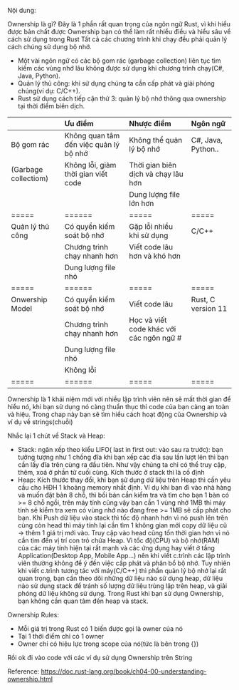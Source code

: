 Nội dung:

Ownership là gì?
Đây là 1 phần rất quan trọng của ngôn ngữ Rust, vì khi hiểu được bản chất được Ownership bạn có thể làm rất nhiều điều và hiểu sâu về cách sử dụng trong Rust
Tất cả các chương trình khi chạy đều phải quản lý cách chúng sử dụng bộ nhớ.
- Một vài ngôn ngữ có các bộ gom rác (garbage collection) liên tục tìm kiếm các vùng nhớ lâu không được sử dụng khi chương trình chạy(C#, Java, Python).
- Quản lý thủ công: khi sử dụng chúng ta cần cấp phát và giải phóng chúng(ví dụ: C/C++).
- Rust sử dụng cách tiếp cận thứ 3: quản lý bộ nhớ thông qua ownership tại thời điểm biên dịch.

||Ưu điểm|Nhược điểm|Ngôn ngữ|
|:---------------------|:-------------------------------------------|:------------------------------------------|:-------------------------|
|Bộ gom rác|Không quan tâm đến việc quản lý bộ nhớ|Không thể quản lý bộ nhớ|  C#, Java, Python..|
|(Garbage collectiom)|Không lỗi, giảm thời gian viết code|Thời gian biên dịch và chạy lâu hơn|                          |
|||Dung lượng file lớn hơn||
|=====|======|=====|=====|
|Quản lý thủ công|Có quyển kiếm soát bộ nhớ|Gặp lỗi nhiều khi sử dụng|C/C++|
||   Chương trình chạy nhanh hơn|Viết code lâu hơn và khó hơn||
||   Dung lượng file nhỏ|||
|=====|======|=====|=====|
|     Onwership Model   |Có quyển kiếm soát bộ nhớ|  Viết code lâu|Rust, C version 11|
||   Chương trình chạy nhanh hơn|Học và viết code khác với các ngôn ngữ # ||
||   Dung lượng file nhỏ|||
||   Không lỗi|||
|=====|======|=====|=====|


Ownership là 1 khái niệm mới với nhiều lập trình viên nên sẽ mất thời gian để hiểu nó, khi bạn sử dụng nó càng thuần thục thì code của bạn càng an toàn và hiệu.
Trong chap này bạn sẽ tìm hiểu cách hoạt động của Ownership và ví dụ về strings(chuỗi)

Nhắc lại 1 chút về Stack và Heap:
- Stack: ngăn xếp theo kiểu LIFO( last in first out: vào sau ra trước): bạn tưởng tượng như 1 chồng đĩa khi bạn xếp các đĩa sau lần lượt lên thì bạn cần lấy đĩa trên cùng ra đầu tiên.
Như vậy chúng ta chỉ có thể truy cập, thêm, xoá ở phần tử cuối cùng.
Kích thước ở stack thì là cố định
- Heap: Kích thước thay đổi, khi bạn sử dụng dữ liệu trên Heap thì cần yêu cầu cho HĐH 1 khoảng memory nhất định.
Ví dụ khi bạn đi vào nhà hàng và muốn đặt bàn 8 chỗ, thì bồi bàn cần kiểm tra và tìm cho bạn 1 bàn có >= 8 chỗ ngồi, trên máy tính cũng vậy bạn cần 1 vùng nhớ 1MB thì máy tính sẽ kiểm tra xem có vùng nhớ nào đang free >= 1MB sẽ cấp phát cho bạn.
Khi Push dữ liệu vào stack thì tốc độ nhanh hơn vì nó push lên trên cùng còn head thì máy tính lại cần tìm 1 không gian mới copy dữ liệu cũ -> thêm 1 giá trị mới vào.
Truy cập vào head cũng tốn thời gian hơn vì nó cần tìm đến vị trí con trỏ chứa Heap.
Vì tốc độ(CPU) và bộ nhớ(RAM) của các máy tính hiện tại rất mạnh và các ứng dụng hay viết ở tầng Application(Desktop App, Mobile App...) nên khi viết c.trình các lập trình viên thường không để ý đến việc cấp phát và phân bổ bộ nhớ.
Tuy nhiên khi viết c.trình tương tác với máy(C/C++) thì phần quản lý bộ nhớ lại rất quan trọng, bạn cần theo dõi những dữ liệu nào sử dụng heap, dữ liệu nào sử dụng stack để tránh số lượng dữ liệu trùng lặp trên heap, và giải phóng dữ liệu không sử dụng.
Trong Rust khi bạn sử dụng Ownership, bạn không cần quan tâm đến heap và stack.

Ownership Rules:
- Mỗi giá trị trong Rust có 1 biến được gọi là owner của nó
- Tại 1 thời điểm chỉ có 1 owner
- Owner chỉ có hiệu lực trong scope của nó(tức là bên trong {})

Rồi ok đi vào code với các ví dụ sử dụng Ownership trên String

Reference: https://doc.rust-lang.org/book/ch04-00-understanding-ownership.html